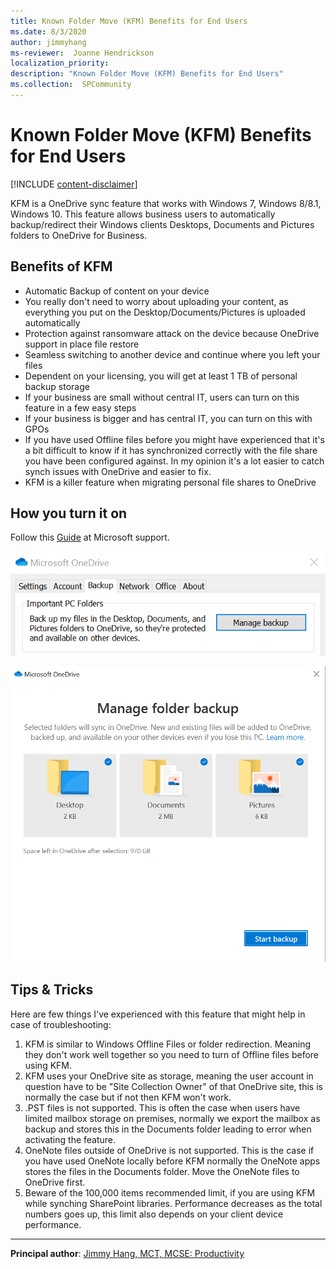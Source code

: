 ```yaml
---
title: Known Folder Move (KFM) Benefits for End Users
ms.date: 8/3/2020
author: jimmyhang
ms-reviewer:  Joanne Hendrickson
localization_priority: 
description: "Known Folder Move (KFM) Benefits for End Users"
ms.collection:  SPCommunity
---
```


# Known Folder Move (KFM) Benefits for End Users

[!INCLUDE [content-disclaimer](includes/content-disclaimer.md)]

KFM is a OneDrive sync feature that works with Windows 7, Windows 8/8.1, Windows 10. This feature allows business users to automatically backup/redirect their Windows clients Desktops, Documents and Pictures folders to OneDrive for Business.

## Benefits of KFM

* Automatic Backup of content on your device
* You really don't need to worry about uploading your content, as everything you put on the Desktop/Documents/Pictures is uploaded automatically
* Protection against ransomware attack on the device because OneDrive support in place file restore
* Seamless switching to another device and continue where you left your files
* Dependent on your licensing, you will get at least 1 TB of personal backup storage
* If your business are small without central IT, users can turn on this feature in a few easy steps
* If your business is bigger and has central IT, you can turn on this with GPOs
* If you have used Offline files before you might have experienced that it's a bit difficult to know if it has synchronized correctly with the file share you have been configured against. In my opinion it's a lot easier to catch synch issues with OneDrive and easier to fix.
* KFM is a killer feature when migrating personal file shares to OneDrive

## How you turn it on

Follow this [Guide]( https://support.office.com/article/back-up-your-documents-pictures-and-desktop-folders-with-onedrive-d61a7930-a6fb-4b95-b28a-6552e77c3057) at Microsoft support.

![KFMOptions](media/known-folder-move-benefits-for-endusers/KFM01.png)

![KFMOptions](media/known-folder-move-benefits-for-endusers/KFM02.png)

## Tips & Tricks

Here are few things I've experienced with this feature that might help in case of troubleshooting:

1. KFM is similar to Windows Offline Files or folder redirection. Meaning they don't work well together so you need to turn of Offline files before using KFM. 
2. KFM uses your OneDrive site as storage, meaning the user account in question have to be "Site Collection Owner" of that OneDrive site, this is normally the case but if not then KFM won't work.
3. .PST files is not supported. This is often the case when users have limited mailbox storage on premises, normally we export the mailbox as backup and stores this in the Documents folder leading to error when activating the feature.
4. OneNote files outside of OneDrive is not supported. This is the case if you have used OneNote locally before KFM normally the OneNote apps stores the files in the Documents folder. Move the OneNote files to OneDrive first.
5. Beware of the 100,000 items recommended limit, if you are using KFM while synching SharePoint libraries. Performance decreases as the total numbers goes up, this limit also depends on your client device performance.  

---

**Principal author**: [Jimmy Hang, MCT, MCSE: Productivity](https://www.linkedin.com/in/jimmyhang/)

